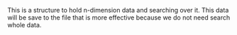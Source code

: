 This is a structure to hold n-dimension data and searching over it. This data will be save to the file that is more effective because we do not need search whole data.